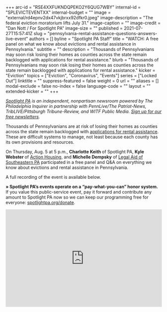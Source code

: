+++
arc-id = "RSE4XXFUKNDQPEKO2Y6QUG7WBY"
internal-id = "SPLEVICTEVENTXX"
internal-budget = ""
image = "external/rd4epnv2dx47vkjbrxx92dfkr0.jpeg"
image-description = "The federal eviction moratorium lifts July 31."
image-caption = ""
image-credit = "Dan Nott / For Spotlight PA"
image-size = ""
published = 2021-07-27T15:57:41Z
slug = "pennsylvania-rental-assistance-questions-answers-live-event"
authors = []
byline = "Spotlight PA Staff"
title = "WATCH: A free panel on what we know about evictions and rental assistance in Pennsylvania."
subtitle = ""
description = "Thousands of Pennsylvanians may soon risk losing their homes as counties across the state remain backlogged with applications for rental assistance."
blurb = "Thousands of Pennsylvanians may soon risk losing their homes as counties across the state remain backlogged with applications for rental assistance."
kicker = "Eviction"
topics = ["Eviction", "Coronavirus", "Events"]
series = ["Locked Out"]
linktitle = ""
suppress-featured = false
weight = 0
url = ""
aliases = []
modal-exclude = false
no-index = false
language-code = ""
layout = ""
extended-kicker = ""
+++

<a href="https://www.spotlightpa.org/"><i>Spotlight PA</i></a><i> is an independent, nonpartisan newsroom powered by The Philadelphia Inquirer in partnership with PennLive/The Patriot-News, TribLIVE/Pittsburgh Tribune-Review, and WITF Public Media. </i><a href="https://www.spotlightpa.org/newsletters"><i>Sign up for our free newsletters</i></a><i>.</i>

Thousands of Pennsylvanians are at risk of losing their homes as counties across the state remain backlogged with <a href="https://www.dhs.pa.gov/ERAP/Pages/ERAP.aspx" target="_blank">applications for rental assistance</a>. These are difficult systems to manage, not least because each county has its own provisions and resources.

On Thursday, Aug. 5 at 5 p.m., <b>Charlotte Keith </b>of Spotlight PA, <b>Kyle Webster </b>of <a href="https://actionhousing.org/" target="_blank">Action Housing</a>, and <b>Michelle Dempsky</b> of <a href="https://www.lasp.org/" target="_blank">Legal Aid of Southeastern PA</a> participated in a free panel and Q&amp;A on everything we know about evictions and rental assistance in Pennsylvania.

A full recording of the event is available below.

<b>» Spotlight PA’s events operate on a “pay-what-you-can” honor system.</b> If you value this public-service event, pay it forward and contribute any amount to Spotlight PA now so we can keep our programming free for everyone: <a href="http://spotlightpa.org/donate">spotlightpa.org/donate</a>.

<iframe width="100%" height="315" src="https://www.youtube.com/embed/b3RzLMjq-Y4?feature=oembed" frameborder="0" allow="accelerometer; autoplay; clipboard-write; encrypted-media; gyroscope; picture-in-picture" allowfullscreen></iframe>
